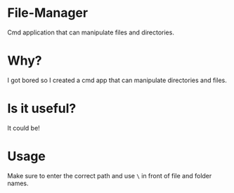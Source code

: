 # File-Manager
  Cmd application that can manipulate files and directories.
# Why?
  I got bored so I created a cmd app that can manipulate directories and files.
# Is it useful?
  It could be! 
# Usage
  Make sure to enter the correct path and use `\` in front of file and folder names.
